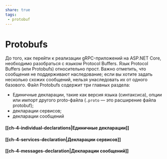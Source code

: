 ```yaml
---
share: true
tags:
 - protobuf
---
```

# Protobufs
До того, как перейти к реализации gRPC-приложений на ASP.NET Core, необходимо разобраться с языком Protocol Buffers.
Язык Protocol Buffers (или Protobufs) относительно прост. Важно отметить, что сообщения не поддерживают наследование; если вы хотите задать несколько схожих сообщений, нельзя унаследовать их от одного базового.
Файл Protobufs содержит три главных раздела:
- Единичные декларации, такие как версия языка (синтаксиса), опции или импорт другого proto-файла (`.proto` — это расширение файла protobuf);
- декларации сервисов;
- декларации сообщений
#### [[ch-4-individual-declarations|Единичные декларации]]
#### [[ch-4-services-declaration|Декларации сервисов]]
#### [[ch-4-messages-declaration|Декларации сообщений]]
